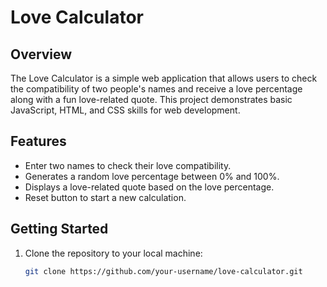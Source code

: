 # Love Calculator

## Overview

The Love Calculator is a simple web application that allows users to check the compatibility of two people's names and receive a love percentage along with a fun love-related quote. This project demonstrates basic JavaScript, HTML, and CSS skills for web development.

## Features

- Enter two names to check their love compatibility.
- Generates a random love percentage between 0% and 100%.
- Displays a love-related quote based on the love percentage.
- Reset button to start a new calculation.

## Getting Started

1. Clone the repository to your local machine:

   ```bash
   git clone https://github.com/your-username/love-calculator.git
